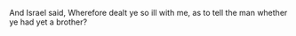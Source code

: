 And Israel said, Wherefore dealt ye so ill with me, as to tell the man whether ye had yet a brother?
